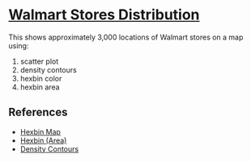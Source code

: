 # [Walmart Stores Distribution](https://zhenmao.github.io/walmart-stores-distribution)

This shows approximately 3,000 locations of Walmart stores on a map using:

1. scatter plot
2. density contours
3. hexbin color
4. hexbin area

## References

- [Hexbin Map](https://observablehq.com/@d3/hexbin-map)
- [Hexbin (Area)](https://observablehq.com/@d3/hexbin-area)
- [Density Contours](https://observablehq.com/@d3/density-contours)
